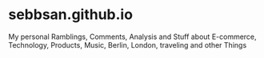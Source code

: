 # sebbsan.github.io
My personal Ramblings, Comments, Analysis and Stuff about E-commerce, Technology, Products, Music, Berlin, London, traveling and other Things
